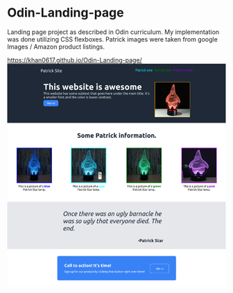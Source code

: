 # Odin-Landing-page
Landing page project as described in Odin curriculum.
My implementation was done utilizing CSS flexboxes.
Patrick images were taken from google Images / Amazon product listings.

https://khan0617.github.io/Odin-Landing-page/
![Screenshot](./images/screenshot.png)

